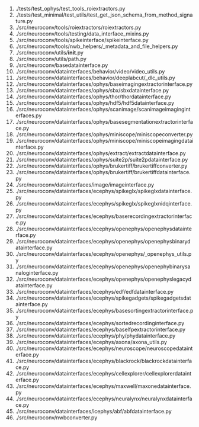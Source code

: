 1. ./tests/test_ophys/test_tools_roiextractors.py
2. ./tests/test_minimal/test_utils/test_get_json_schema_from_method_signature.py
3. ./src/neuroconv/tools/roiextractors/roiextractors.py
4. ./src/neuroconv/tools/testing/data_interface_mixins.py
5. ./src/neuroconv/tools/spikeinterface/spikeinterface.py
6. ./src/neuroconv/tools/nwb_helpers/_metadata_and_file_helpers.py
7. ./src/neuroconv/utils/__init__.py
8. ./src/neuroconv/utils/path.py
9. ./src/neuroconv/basedatainterface.py
10. ./src/neuroconv/datainterfaces/behavior/video/video_utils.py
11. ./src/neuroconv/datainterfaces/behavior/deeplabcut/_dlc_utils.py
12. ./src/neuroconv/datainterfaces/ophys/baseimagingextractorinterface.py
13. ./src/neuroconv/datainterfaces/ophys/sbx/sbxdatainterface.py
14. ./src/neuroconv/datainterfaces/ophys/thor/thordatainterface.py
15. ./src/neuroconv/datainterfaces/ophys/hdf5/hdf5datainterface.py
16. ./src/neuroconv/datainterfaces/ophys/scanimage/scanimageimaginginterfaces.py
17. ./src/neuroconv/datainterfaces/ophys/basesegmentationextractorinterface.py
18. ./src/neuroconv/datainterfaces/ophys/miniscope/miniscopeconverter.py
19. ./src/neuroconv/datainterfaces/ophys/miniscope/miniscopeimagingdatainterface.py
20. ./src/neuroconv/datainterfaces/ophys/extract/extractdatainterface.py
21. ./src/neuroconv/datainterfaces/ophys/suite2p/suite2pdatainterface.py
22. ./src/neuroconv/datainterfaces/ophys/brukertiff/brukertiffconverter.py
23. ./src/neuroconv/datainterfaces/ophys/brukertiff/brukertiffdatainterface.py
24. ./src/neuroconv/datainterfaces/image/imageinterface.py
25. ./src/neuroconv/datainterfaces/ecephys/spikeglx/spikeglxdatainterface.py
26. ./src/neuroconv/datainterfaces/ecephys/spikeglx/spikeglxnidqinterface.py
27. ./src/neuroconv/datainterfaces/ecephys/baserecordingextractorinterface.py
28. ./src/neuroconv/datainterfaces/ecephys/openephys/openephysdatainterface.py
29. ./src/neuroconv/datainterfaces/ecephys/openephys/openephysbinarydatainterface.py
30. ./src/neuroconv/datainterfaces/ecephys/openephys/_openephys_utils.py
31. ./src/neuroconv/datainterfaces/ecephys/openephys/openephybinarysanaloginterface.py
32. ./src/neuroconv/datainterfaces/ecephys/openephys/openephyslegacydatainterface.py
33. ./src/neuroconv/datainterfaces/ecephys/edf/edfdatainterface.py
34. ./src/neuroconv/datainterfaces/ecephys/spikegadgets/spikegadgetsdatainterface.py
35. ./src/neuroconv/datainterfaces/ecephys/basesortingextractorinterface.py
36. ./src/neuroconv/datainterfaces/ecephys/sortedrecordinginterface.py
37. ./src/neuroconv/datainterfaces/ecephys/baselfpextractorinterface.py
38. ./src/neuroconv/datainterfaces/ecephys/phy/phydatainterface.py
39. ./src/neuroconv/datainterfaces/ecephys/axona/axona_utils.py
40. ./src/neuroconv/datainterfaces/ecephys/neuroscope/neuroscopedatainterface.py
41. ./src/neuroconv/datainterfaces/ecephys/blackrock/blackrockdatainterface.py
42. ./src/neuroconv/datainterfaces/ecephys/cellexplorer/cellexplorerdatainterface.py
43. ./src/neuroconv/datainterfaces/ecephys/maxwell/maxonedatainterface.py
44. ./src/neuroconv/datainterfaces/ecephys/neuralynx/neuralynxdatainterface.py
45. ./src/neuroconv/datainterfaces/icephys/abf/abfdatainterface.py
46. ./src/neuroconv/nwbconverter.py
